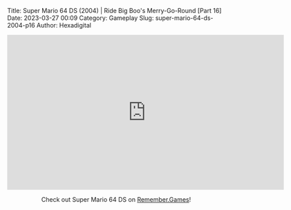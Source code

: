 Title: Super Mario 64 DS (2004) | Ride Big Boo's Merry-Go-Round [Part 16]
Date: 2023-03-27 00:09
Category: Gameplay
Slug: super-mario-64-ds-2004-p16
Author: Hexadigital

<center><iframe src="https://www.youtube.com/embed/i-QzvYA5Txk?feature=oembed" allow="accelerometer; autoplay; encrypted-media; gyroscope; picture-in-picture" width="640" height="360" frameborder="0"></iframe>

Check out Super Mario 64 DS on [Remember.Games](https://remember.games/game/2250/super-mario-64-ds/)!</center>